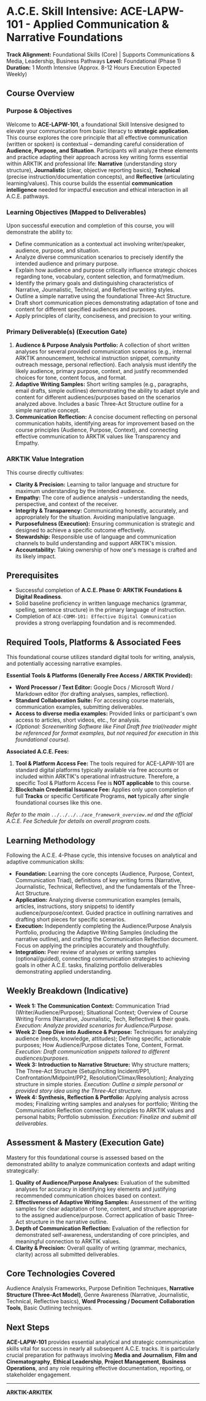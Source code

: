# A.C.E. Skill Intensive: ACE-LAPW-101 - Applied Communication & Narrative Foundations

**Track Alignment:** Foundational Skills (Core) | Supports Communications & Media, Leadership, Business Pathways
**Level:** Foundational (Phase 1)
**Duration:** 1 Month Intensive (Approx. 8-12 Hours Execution Expected Weekly)

## Course Overview

### Purpose & Objectives

Welcome to **ACE-LAPW-101**, a foundational Skill Intensive designed to elevate your communication from basic literacy to **strategic application**. This course explores the core principle that all effective communication (written or spoken) is contextual – demanding careful consideration of **Audience, Purpose, and Situation**. Participants will analyze these elements and practice adapting their approach across key writing forms essential within ARKTIK and professional life: **Narrative** (understanding story structure), **Journalistic** (clear, objective reporting basics), **Technical** (precise instruction/documentation concepts), and **Reflective** (articulating learning/values). This course builds the essential **communication intelligence** needed for impactful execution and ethical interaction in all A.C.E. pathways.

### Learning Objectives (Mapped to Deliverables)

Upon successful execution and completion of this course, you will demonstrate the ability to:

*   Define communication as a contextual act involving writer/speaker, audience, purpose, and situation.
*   Analyze diverse communication scenarios to precisely identify the intended audience and primary purpose.
*   Explain how audience and purpose critically influence strategic choices regarding tone, vocabulary, content selection, and format/medium.
*   Identify the primary goals and distinguishing characteristics of Narrative, Journalistic, Technical, and Reflective writing styles.
*   Outline a simple narrative using the foundational Three-Act Structure.
*   Draft short communication pieces demonstrating adaptation of tone and content for different specified audiences and purposes.
*   Apply principles of clarity, conciseness, and precision to your writing.

### Primary Deliverable(s) (Execution Gate)

1.  **Audience & Purpose Analysis Portfolio:** A collection of short written analyses for several provided communication scenarios (e.g., internal ARKTIK announcement, technical instruction snippet, community outreach message, personal reflection). Each analysis must identify the likely audience, primary purpose, context, and justify recommended choices for tone, content focus, and format.
2.  **Adaptive Writing Samples:** Short writing samples (e.g., paragraphs, email drafts, simple outlines) demonstrating the ability to adapt style and content for different audiences/purposes based on the scenarios analyzed above. Includes a basic Three-Act Structure outline for a simple narrative concept.
3.  **Communication Reflection:** A concise document reflecting on personal communication habits, identifying areas for improvement based on the course principles (Audience, Purpose, Context), and connecting effective communication to ARKTIK values like Transparency and Empathy.

### ARKTIK Value Integration

This course directly cultivates:
*   **Clarity & Precision:** Learning to tailor language and structure for maximum understanding by the intended audience.
*   **Empathy:** The core of audience analysis – understanding the needs, perspective, and context of the receiver.
*   **Integrity & Transparency:** Communicating honestly, accurately, and appropriately for the situation. Avoiding manipulative language.
*   **Purposefulness (Execution):** Ensuring communication is strategic and designed to achieve a specific outcome effectively.
*   **Stewardship:** Responsible use of language and communication channels to build understanding and support ARKTIK's mission.
*   **Accountability:** Taking ownership of how one's message is crafted and its likely impact.

## Prerequisites

*   Successful completion of **A.C.E. Phase 0: ARKTIK Foundations & Digital Readiness**.
*   Solid baseline proficiency in written language mechanics (grammar, spelling, sentence structure) in the primary language of instruction.
*   Completion of `ACE-COMM-101: Effective Digital Communication` provides a strong overlapping foundation and is recommended.

## Required Tools, Platforms & Associated Fees

This foundational course utilizes standard digital tools for writing, analysis, and potentially accessing narrative examples.

**Essential Tools & Platforms (Generally Free Access / ARKTIK Provided):**
*   **Word Processor / Text Editor:** Google Docs / Microsoft Word / Markdown editor (for drafting analyses, samples, reflection).
*   **Standard Collaboration Suite:** For accessing course materials, communication examples, submitting deliverables.
*   **Access to diverse media examples:** Provided links or participant's own access to articles, short videos, etc., for analysis.
*   *(Optional: Screenwriting Software like Final Draft free trial/reader might be referenced for format examples, but not required for execution in this foundational course).*

**Associated A.C.E. Fees:**

1.  **Tool & Platform Access Fee:** The tools required for ACE-LAPW-101 are standard digital platforms typically available via free accounts or included within ARKTIK's operational infrastructure. Therefore, a specific Tool & Platform Access Fee is **NOT applicable** to this course.
2.  **Blockchain Credential Issuance Fee:** Applies only upon completion of full **Tracks** or specific Certificate Programs, **not** typically after single foundational courses like this one.

*Refer to the main `../../../../ace_framework_overview.md` and the official A.C.E. Fee Schedule for details on overall program costs.*

## Learning Methodology

Following the A.C.E. 4-Phase cycle, this intensive focuses on analytical and adaptive communication skills:
*   **Foundation:** Learning the core concepts (Audience, Purpose, Context, Communication Triad), definitions of key writing forms (Narrative, Journalistic, Technical, Reflective), and the fundamentals of the Three-Act Structure.
*   **Application:** Analyzing diverse communication examples (emails, articles, instructions, story snippets) to identify audience/purpose/context. Guided practice in outlining narratives and drafting short pieces for specific scenarios.
*   **Execution:** Independently completing the Audience/Purpose Analysis Portfolio, producing the Adaptive Writing Samples (including the narrative outline), and crafting the Communication Reflection document. Focus on applying the principles accurately and thoughtfully.
*   **Integration:** Peer review of analyses or writing samples (optional/guided), connecting communication strategies to achieving goals in other A.C.E. tasks, finalizing portfolio deliverables demonstrating applied understanding.

## Weekly Breakdown (Indicative)

*   **Week 1: The Communication Context:** Communication Triad (Writer/Audience/Purpose); Situational Context; Overview of Course Writing Forms (Narrative, Journalistic, Tech, Reflective) & their goals. *Execution: Analyze provided scenarios for Audience/Purpose.*
*   **Week 2: Deep Dive into Audience & Purpose:** Techniques for analyzing audience (needs, knowledge, attitudes); Defining specific, actionable purposes; How Audience/Purpose dictates Tone, Content, Format. *Execution: Draft communication snippets tailored to different audiences/purposes.*
*   **Week 3: Introduction to Narrative Structure:** Why structure matters; The Three-Act Structure (Setup/Inciting Incident/PP1, Confrontation/Midpoint/PP2, Resolution/Climax/Resolution); Analyzing structure in simple stories. *Execution: Outline a simple personal or provided story idea using the Three-Act structure.*
*   **Week 4: Synthesis, Reflection & Portfolio:** Applying analysis across modes; Finalizing writing samples and analyses for portfolio; Writing the Communication Reflection connecting principles to ARKTIK values and personal habits; Portfolio submission. *Execution: Finalize and submit all deliverables.*

## Assessment & Mastery (Execution Gate)

Mastery for this foundational course is assessed based on the demonstrated ability to analyze communication contexts and adapt writing strategically:

1.  **Quality of Audience/Purpose Analyses:** Evaluation of the submitted analyses for accuracy in identifying key elements and justifying recommended communication choices based on context.
2.  **Effectiveness of Adaptive Writing Samples:** Assessment of the writing samples for clear adaptation of tone, content, and structure appropriate to the assigned audience/purpose. Correct application of basic Three-Act structure in the narrative outline.
3.  **Depth of Communication Reflection:** Evaluation of the reflection for demonstrated self-awareness, understanding of core principles, and meaningful connection to ARKTIK values.
4.  **Clarity & Precision:** Overall quality of writing (grammar, mechanics, clarity) across all submitted deliverables.

## Core Technologies Covered

Audience Analysis Frameworks, Purpose Definition Techniques, **Narrative Structure (Three-Act Model)**, Genre Awareness (Narrative, Journalistic, Technical, Reflective basics), **Word Processing / Document Collaboration Tools**, Basic Outlining techniques.

## Next Steps

**ACE-LAPW-101** provides essential analytical and strategic communication skills vital for success in nearly all subsequent A.C.E. tracks. It is particularly crucial preparation for pathways involving **Media and Journalism**, **Film and Cinematography**, **Ethical Leadership**, **Project Management**, **Business Operations**, and any role requiring effective documentation, reporting, or stakeholder engagement.

---
**ARKTIK-ARKITEK**
